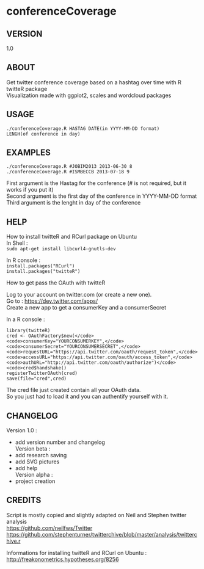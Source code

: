 conferenceCoverage
===

VERSION
---
1.0

ABOUT
---
Get twitter conference coverage based on a hashtag over time with R twitteR package  
Visualization made with ggplot2, scales and wordcloud packages

USAGE
---
<code>./conferenceCoverage.R HASTAG DATE(in YYYY-MM-DD format) LENGH(of conference in day)</code>

EXAMPLES
---
<code>./conferenceCoverage.R #JOBIM2013 2013-06-30 8</code>  
<code>./conferenceCoverage.R #ISMBECCB 2013-07-18 9</code>

First argument is the Hastag for the conference (# is not required, but it works if you put it)  
Second argument is the first day of the conference in YYYY-MM-DD format  
Third argument is the lenght in day of the conference

HELP
---
How to install twitteR and RCurl package on Ubuntu  
In Shell :  
<code>sudo apt-get install libcurl4-gnutls-dev</code>

In R console :  
<code>install.packages("RCurl")</code>  
<code>install.packages("twitteR")</code>

How to get pass the OAuth with twitteR

Log to your account on twitter.com (or create a new one).  
Go to : https://dev.twitter.com/apps/  
Create a new app to get a consumerKey and a consumerSecret

In a R console :  

<code>library(twitteR)</code>  
<code>cred <- OAuthFactory$new(</code>  
<code>consumerKey="YOURCONSUMERKEY",</code>  
<code>consumerSecret="YOURCONSUMERSECRET",</code>  
<code>requestURL="https://api.twitter.com/oauth/request_token",</code>  
<code>accessURL="https://api.twitter.com/oauth/access_token",</code>  
<code>authURL="http://api.twitter.com/oauth/authorize")</code>  
<code>cred$handshake()</code>  
<code>registerTwitterOAuth(cred)</code>  
<code>save(file="cred",cred)</code>

The cred file just created contain all your OAuth data.  
So you just had to load it and you can authentify yourself with it.

CHANGELOG
---
Version 1.0 :  
* add version number and changelog  
Version beta :  
* add research saving  
* add SVG pictures  
* add help  
Version alpha :  
* project creation    

CREDITS
---
Script is mostly copied and slightly adapted on Neil and Stephen twitter analysis  
https://github.com/neilfws/Twitter  
https://github.com/stephenturner/twitterchive/blob/master/analysis/twitterchive.r

Informations for installing twitteR and RCurl on Ubuntu :  
http://freakonometrics.hypotheses.org/8256  
